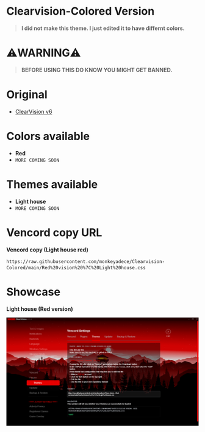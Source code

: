 # Clearvision-Colored Version
> **I did not make this theme. I just edited it to have differnt colors.**
# ⚠️WARNING⚠️
> **BEFORE USING THIS DO KNOW YOU MIGHT GET BANNED.**
# Original
- [ClearVision v6](https://github.com/ClearVision/ClearVision-v6)

# Colors available
- **Red**
- `MORE COMING SOON` 
# Themes available
- **Light house**
- `MORE COMING SOON`
# Vencord copy URL
**Vencord copy (Light house red)**

    https://raw.githubusercontent.com/monkeyadece/Clearvision-Colored/main/Red%20vision%20%7C%20Light%20house.css
# Showcase
**Light house (Red version)**

<p align="center">
<img src="/showcase/lighthouse_showcase.png">

